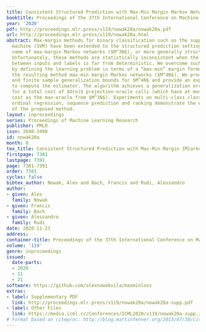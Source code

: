 ```yaml
---
title: Consistent Structured Prediction with Max-Min Margin Markov Networks
booktitle: Proceedings of the 37th International Conference on Machine Learning
year: '2020'
pdf: http://proceedings.mlr.press/v119/nowak20a/nowak20a.pdf
url: http://proceedings.mlr.press/v119/nowak20a.html
abstract: Max-margin methods for binary classification such as the support vector
  machine (SVM) have been extended to the structured prediction setting under the
  name of max-margin Markov networks ($M^3N$), or more generally structural SVMs.
  Unfortunately, these methods are statistically inconsistent when the relationship
  between inputs and labels is far from deterministic. We overcome such limitations
  by defining the learning problem in terms of a “max-min” margin formulation, naming
  the resulting method max-min margin Markov networks ($M^4N$). We prove consistency
  and finite sample generalization bounds for $M^4N$ and provide an explicit algorithm
  to compute the estimator. The algorithm achieves a generalization error of $O(1/\sqrt{n})$
  for a total cost of $O(n)$ projection-oracle calls (which have at most the same
  cost as the max-oracle from $M^3N$). Experiments on multi-class classification,
  ordinal regression, sequence prediction and ranking demonstrate the effectiveness
  of the proposed method.
layout: inproceedings
series: Proceedings of Machine Learning Research
publisher: PMLR
issn: 2640-3498
id: nowak20a
month: 0
tex_title: Consistent Structured Prediction with Max-Min Margin {M}arkov Networks
firstpage: 7381
lastpage: 7391
page: 7381-7391
order: 7381
cycles: false
bibtex_author: Nowak, Alex and Bach, Francis and Rudi, Alessandro
author:
- given: Alex
  family: Nowak
- given: Francis
  family: Bach
- given: Alessandro
  family: Rudi
date: 2020-11-21
address: 
container-title: Proceedings of the 37th International Conference on Machine Learning
volume: '119'
genre: inproceedings
issued:
  date-parts:
  - 2020
  - 11
  - 21
software: https://github.com/alexnowakvila/maxminloss
extras:
- label: Supplementary PDF
  link: http://proceedings.mlr.press/v119/nowak20a/nowak20a-supp.pdf
- label: Other Files
  link: https://media.icml.cc/Conferences/ICML2020/v119/nowak20a-supp.zip
# Format based on citeproc: http://blog.martinfenner.org/2013/07/30/citeproc-yaml-for-bibliographies/
---
```

